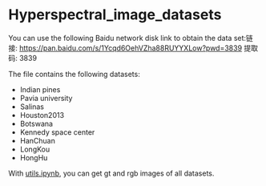 # Hyperspectral_image_datasets

You can use the following Baidu network disk link to obtain the data set:链接:
https://pan.baidu.com/s/1Ycqd6OehVZha88RUYYXLow?pwd=3839 提取码: 3839

The file contains the following datasets:
- Indian pines
- Pavia university
- Salinas
- Houston2013
- Botswana
- Kennedy space center
- HanChuan
- LongKou
- HongHu

With [utils.ipynb](./utils.ipynb), you can get gt and rgb images of all datasets.
